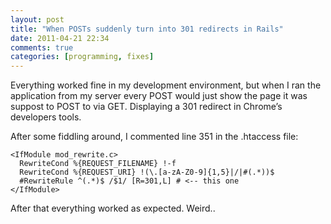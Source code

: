 ```yaml
---
layout: post
title: "When POSTs suddenly turn into 301 redirects in Rails"
date: 2011-04-21 22:34
comments: true
categories: [programming, fixes]
---
```


Everything worked fine in my development environment, but when I ran the application from my server every POST would just show the page it was suppost to POST to via GET. Displaying a 301 redirect in Chrome’s developers tools.

After some fiddling around, I commented line 351 in the .htaccess file:

    <IfModule mod_rewrite.c>
      RewriteCond %{REQUEST_FILENAME} !-f
      RewriteCond %{REQUEST_URI} !(\.[a-zA-Z0-9]{1,5}|/|#(.*))$
      #RewriteRule ^(.*)$ /$1/ [R=301,L] # <-- this one
    </IfModule>

After that everything worked as expected. Weird..

